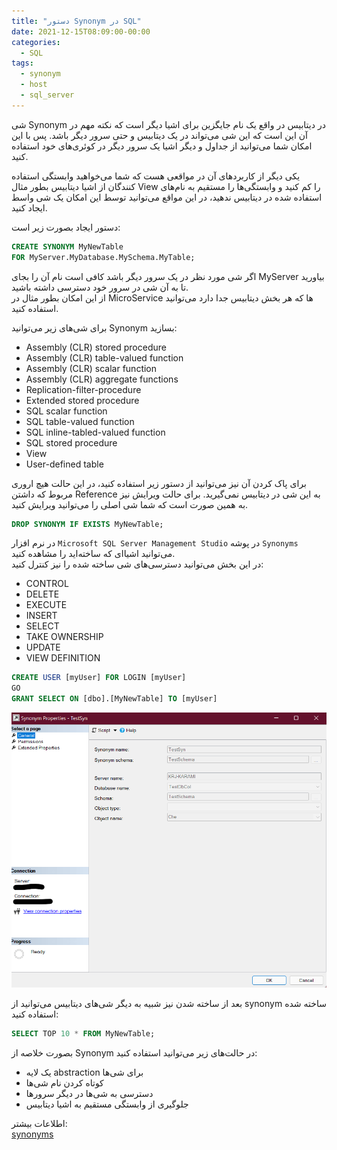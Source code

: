 ```yaml
---
title: "دستور Synonym در SQL"
date: 2021-12-15T08:09:00-00:00
categories:
  - SQL
tags:
  - synonym
  - host
  - sql_server
---
```


شی Synonym در دیتابیس در واقع یک نام جایگزین برای اشیا دیگر است که نکته مهم در آن این است که این شی می‌تواند در یک دیتابیس و حتی سرور دیگر باشد. پس با این امکان شما می‌توانید از جداول و دیگر اشیا یک سرور دیگر در کوئری‌های خود استفاده کنید.  

یکی دیگر از کاربردهای آن در مواقعی هست که شما می‌خواهید وابستگی استفاده کنندگان از اشیا دیتابیس بطور مثال View را کم کنید و وابستگی‌ها را مستقیم به نام‌های استفاده شده در دیتابیس ندهید، در این مواقع می‌توانید توسط این امکان یک شی واسط ایجاد کنید.  

دستور ایجاد بصورت زیر است:  

```sql
CREATE SYNONYM MyNewTable   
FOR MyServer.MyDatabase.MySchema.MyTable;  
```

اگر شی مورد نظر در یک سرور دیگر باشد کافی است نام آن را بجای MyServer بیاورید تا به آن شی در سرور خود دسترسی داشته باشید.  
از این امکان بطور مثال در MicroService ها که هر بخش دیتابیس جدا دارد می‌توانید استفاده کنید.  

برای شی‌های زیر می‌توانید Synonym بسازید:  

 - Assembly (CLR) stored procedure
 - Assembly (CLR) table-valued function
 - Assembly (CLR) scalar function
 - Assembly (CLR) aggregate functions
 - Replication-filter-procedure
 - Extended stored procedure
 - SQL scalar function
 - SQL table-valued function
 - SQL inline-tabled-valued function
 - SQL stored procedure
 - View
 - User-defined table

برای پاک کردن آن نیز می‌توانید از دستور زیر استفاده کنید، در این حالت هیچ اروری مربوط که داشتن Reference به این شی در دیتابیس نمی‌گیرید. برای حالت ویرایش نیز به همین صورت است که شما شی اصلی را می‌توانید ویرایش کنید.  

```sql
DROP SYNONYM IF EXISTS MyNewTable;
```

در نرم افزار `Microsoft SQL Server Management Studio` در پوشه `Synonyms` می‌توانید اشیا‌ای که ساخته‌اید را مشاهده کنید.  
در این بخش می‌توانید دسترسی‌های شی ساخته شده را نیز کنترل کنید:  

 - CONTROL
 - DELETE
 - EXECUTE
 - INSERT
 - SELECT
 - TAKE OWNERSHIP
 - UPDATE
 - VIEW DEFINITION

```sql
CREATE USER [myUser] FOR LOGIN [myUser]
GO
GRANT SELECT ON [dbo].[MyNewTable] TO [myUser]
```

<p align="center" >
  <img src="/assets/img/synonym.png" alt="mhkarami97" width="600" />
</p>

بعد از ساخته شدن نیز شبیه به دیگر شی‌های دیتابیس می‌توانید از synonym ساخته شده استفاده کنید:  

```sql
SELECT TOP 10 * FROM MyNewTable;
```

بصورت خلاصه از Synonym در حالت‌های زیر می‌توانید استفاده کنید:  

  - یک لایه abstraction برای شی‌ها
  - کوتاه کردن نام شی‌ها
  - دسترسی به شی‌ها در دیگر سرورها
  - جلوگیری از وابستگی مستقیم به اشیا دیتابیس

اطلاعات بیشتر:  
[synonyms](https://docs.microsoft.com/en-us/sql/relational-databases/synonyms/synonyms-database-engine?view=sql-server-ver15)  